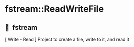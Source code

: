 # fstream::ReadWriteFile
## 🐉 &nbsp;fstream
[ Write - Read ]
Project to create a file, write to it, and read it
